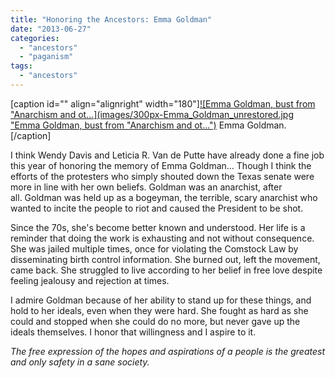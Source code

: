 ```yaml
---
title: "Honoring the Ancestors: Emma Goldman"
date: "2013-06-27"
categories: 
  - "ancestors"
  - "paganism"
tags: 
  - "ancestors"
---
```


\[caption id="" align="alignright" width="180"\][![Emma Goldman, bust from "Anarchism and ot...](images/300px-Emma_Goldman_unrestored.jpg "Emma Goldman, bust from "Anarchism and ot...")](http://commons.wikipedia.org/wiki/File:Emma_Goldman_unrestored.jpg) Emma Goldman.\[/caption\]

I think Wendy Davis and Leticia R. Van de Putte have already done a fine job this year of honoring the memory of Emma Goldman... Though I think the efforts of the protesters who simply shouted down the Texas senate were more in line with her own beliefs. Goldman was an anarchist, after all. Goldman was held up as a bogeyman, the terrible, scary anarchist who wanted to incite the people to riot and caused the President to be shot.

Since the 70s, she's become better known and understood. Her life is a reminder that doing the work is exhausting and not without consequence. She was jailed multiple times, once for violating the Comstock Law by disseminating birth control information. She burned out, left the movement, came back. She struggled to live according to her belief in free love despite feeling jealousy and rejection at times.

I admire Goldman because of her ability to stand up for these things, and hold to her ideals, even when they were hard. She fought as hard as she could and stopped when she could do no more, but never gave up the ideals themselves. I honor that willingness and I aspire to it.

_The free expression of the hopes and aspirations of a people is the greatest and only safety in a sane society._
